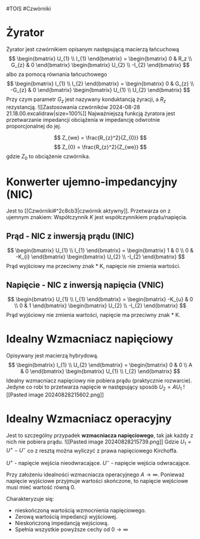 #TOIS #Czwórniki

# Żyrator
Żyrator jest czwórnikiem opisanym następującą macierzą łańcuchową
$$
\begin{bmatrix}
U_{1} \\
I_{1}
\end{bmatrix} =
\begin{bmatrix}
0 & R_z \\
G_{z} & 0
\end{bmatrix}
\begin{bmatrix}
U_{2} \\
-I_{2}
\end{bmatrix}
$$
albo za pomocą równania łańcuchowego
$$
\begin{bmatrix}
I_{1} \\
I_{2}
\end{bmatrix} =
\begin{bmatrix}
0 & G_{z} \\
-G_{z} & 0
\end{bmatrix}
\begin{bmatrix}
U_{1} \\
U_{2}
\end{bmatrix}
$$
Przy czym parametr $G_{z}$ jest nazywany konduktancją żyracji, a $R_{z}$ rezystancją.
![[Zastosowania czwórników 2024-08-28 21.18.00.excalidraw|size=100%]]
Najważniejszą funkcją żyratora jest przetwarzanie impedancji obciążenia w impedancję odwrotnie proporcjonalnej do jej.

$$
Z_{we} = \frac{R_{z}^2}{Z_{0}}
$$
$$
Z_{0} = \frac{R_{z}^2}{Z_{we}}
$$
gdzie $Z_{0}$ to obciążenie czwórnika.


# Konwerter ujemno-impedancyjny (NIC)
Jest to [[Czwórniki#^2c8cb3|czwórnik aktywny]]. Przetwarza on z ujemnym znakiem:
Współczynnik $K$ jest współczynnikiem prądu/napięcia.
## Prąd - NIC z inwersją prądu (INIC)
$$
\begin{bmatrix}
U_{1} \\
I_{1}
\end{bmatrix} = \begin{bmatrix}
1 & 0 \\
0 & -K_{i}
\end{bmatrix} \begin{bmatrix}
U_{2} \\
-I_{2}
\end{bmatrix}
$$
Prąd wyjściowy ma przeciwny znak * K, napięcie nie zmienia wartości.
## Napięcie - NIC z inwersją napięcia (VNIC)
$$
\begin{bmatrix}
U_{1} \\
I_{1} 
\end{bmatrix}
= \begin{bmatrix}
-K_{u} & 0 \\
0 & 1
\end{bmatrix}
\begin{bmatrix}
U_{2} \\
-I_{2}
\end{bmatrix}
$$
Prąd wyjściowy nie zmienia wartości, napięcie ma przeciwny znak * K.
# Idealny Wzmacniacz napięciowy 
Opisywany jest macierzą hybrydową.
$$
\begin{bmatrix}
I_{1} \\
U_{2} 
\end{bmatrix}
= \begin{bmatrix}
0 & 0 \\
A & 0
\end{bmatrix}
\begin{bmatrix}
U_{1} \\
I_{2}
\end{bmatrix}
$$
Idealny wzmacniacz napięciowy nie pobiera prądu (praktycznie rozwarcie). Jedyne co robi to przetwarza napięcie w następujący sposób $U_{2} = A U_{1}$
![[Pasted image 20240828215602.png]]

# Idealny Wzmacniacz operacyjny
Jest to szczególny przypadek **wzmacniacza napięciowego**, tak jak każdy z nich nie pobiera prądu.
![[Pasted image 20240828215739.png]]
Gdzie $U_{1} = U^+ - U^-$ co z resztą można wyliczyć z prawa napięciowego Kirchoffa.

$U^+$ - napięcie wejścia nieodwracające.
$U^-$ - napięcie wejścia odwracające.

Przy założeniu idealności wzmacniacza operacyjnego $A \to \infty$. Ponieważ napięcie wyjściowe przyjmuje wartości skończone, to napięcie wejściowe musi mieć wartość równą $0$.

Charakteryzuje się:
- nieskończoną wartością wzmocnienia napięciowego.
- Zerową wartością impedancji wyjściowej.
- Nieskończoną impedancją wejściową.
- Spełnia wszystkie powyższe cechy od $0 \to \infty$
